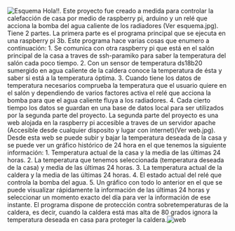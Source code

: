 ![Esquema](https://github.com/Plcg85/Caldera/assets/168082799/68560ee1-67f5-4b83-b104-18112a78f29c)
Hola!!. Este proyecto fue creado a medida para controlar la calefacción de casa por medio de raspberry pi, arduino y un relé que acciona la bomba del agua caliente de los radiadores (Ver esquema.jpg). Tiene 2 partes.
La primera parte es el programa principal que se ejecuta en una raspberry pi 3b. Este programa hace varias cosas que enumero a continuación:
      1. Se comunica con otra raspberry pi  que está en el salón principal de la casa a traves de ssh-paramiko para saber la temperatura del salón cada poco tiempo.
      2. Con un sensor de temperatura ds18b20 sumergido en agua caliente de la caldera conoce la temperatura de ésta y saber si está a la temperatura óptima.
      3. Cuando tiene los datos de temperatura necesarios comprueba la temperatura que el usuario quiere en el salón y dependiendo de varios factores activa el relé que acciona la bomba para que el agua caliente fluya a los radiadores.
      4. Cada cierto tiempo los datos se guardan en una base de datos local para ser utilizados por la segunda parte del proyecto.
La segunda parte del proyecto es una web alojada en la raspberry pi accesible a traves de un servidor apache (Accesible desde cualquier disposito y lugar con internet)(Ver web.jpg). Desde esta web se puede subir y bajar la temperatura deseada 
de la casa y se puede ver un gráfico histórico de 24 hora en el que tenemos la siguiente información:
      1. Temperatura actual de la casa y la media de las últimas 24 horas.
      2. La temperatura que tenemos seleccionada (temperatura deseada de la casa) y media de las últimas 24 horas.
      3. La temperatura actual de la caldera y la media de las últimas 24 horas.
      4. El estado actual del relé que controla la bomba del agua.
      5. Un gráfico con todo lo anterior en el que se puede visualizar rápidamente la información de las últimas 24 horas y seleccionar un momento exacto del día para ver la información de ese instante.
El programa dispone de protección contra sobretemperaturas de la caldera, es decir, cuando la caldera está mas alta de 80 grados ignora la temperatura deseada en casa para proteger la caldera.![web](https://github.com/Plcg85/Caldera/assets/168082799/fb68eeab-d5cd-4543-8456-3f4e16c60f4d)

      
